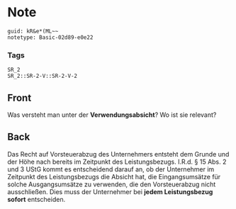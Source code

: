 # Note
```
guid: kR&e*(ML~~
notetype: Basic-02d89-e0e22
```

### Tags
```
SR_2
SR_2::SR-2-V::SR-2-V-2
```

## Front
Was versteht man unter der <b>Verwendungsabsicht</b>? Wo ist sie
relevant?

## Back
Das Recht auf Vorsteuerabzug des Unternehmers entsteht dem Grunde
und der Höhe nach bereits im Zeitpunkt des Leistungsbezugs. I.R.d.
§ 15 Abs. 2 und 3 UStG kommt es entscheidend darauf an, ob der
Unternehmer im Zeitpunkt des Leistungsbezugs die Absicht hat, die
Eingangsumsätze für solche Ausgangsumsätze zu verwenden, die den
Vorsteuerabzug nicht ausschließen. Dies muss der Unternehmer bei
<b>jedem Leistungsbezug</b> <b>sofort</b> entscheiden.
